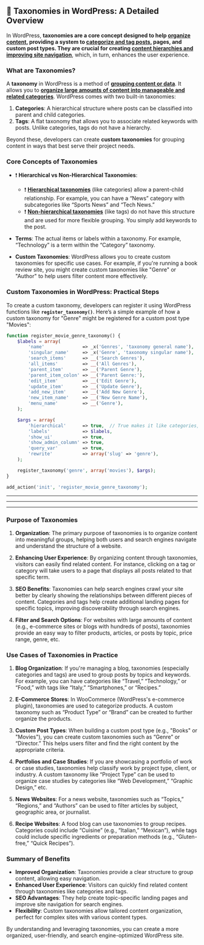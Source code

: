 ## 📌 Taxonomies in WordPress: A Detailed Overview

In WordPress, **taxonomies are a core concept designed to help <u>organize content</u>, providing a system to <u>categorize and tag posts</u>, pages, and custom post types. They are crucial for creating <u>content hierarchies and improving site navigation</u>**, which, in turn, enhances the user experience.

### **What are Taxonomies?**

A **taxonomy** in WordPress is a method of <u>**grouping content or data**</u>. It allows you to <u>**organize large amounts of content into manageable and related categories**</u>. WordPress comes with two built-in taxonomies:

1. **Categories**: A hierarchical structure where posts can be classified into parent and child categories.
2. **Tags**: A flat taxonomy that allows you to associate related keywords with posts. Unlike categories, tags do not have a hierarchy.

Beyond these, developers can create **custom taxonomies** for grouping content in ways that best serve their project needs.

### **Core Concepts of Taxonomies**

- ❗️ **Hierarchical vs Non-Hierarchical Taxonomies**:  
   - ❗️ <u>**Hierarchical taxonomies**</u> (like categories) allow a parent-child relationship. For example, you can have a “News” category with subcategories like “Sports News” and “Tech News.”
   - ❗️ <u>**Non-hierarchical taxonomies**</u> (like tags) do not have this structure and are used for more flexible grouping. You simply add keywords to the post.
   
- **Terms**: The actual items or labels within a taxonomy. For example, “Technology” is a term within the “Category” taxonomy.

- **Custom Taxonomies**: WordPress allows you to create custom taxonomies for specific use cases. For example, if you're running a book review site, you might create custom taxonomies like "Genre" or "Author" to help users filter content more effectively.

### **Custom Taxonomies in WordPress: Practical Steps**

To create a custom taxonomy, developers can register it using WordPress functions like **`register_taxonomy()`**. Here’s a simple example of how a custom taxonomy for "Genre" might be registered for a custom post type "Movies":

```php
function register_movie_genre_taxonomy() {
    $labels = array(
        'name'              => _x('Genres', 'taxonomy general name'),
        'singular_name'     => _x('Genre', 'taxonomy singular name'),
        'search_items'      => __('Search Genres'),
        'all_items'         => __('All Genres'),
        'parent_item'       => __('Parent Genre'),
        'parent_item_colon' => __('Parent Genre:'),
        'edit_item'         => __('Edit Genre'),
        'update_item'       => __('Update Genre'),
        'add_new_item'      => __('Add New Genre'),
        'new_item_name'     => __('New Genre Name'),
        'menu_name'         => __('Genre'),
    );

    $args = array(
        'hierarchical'      => true,  // True makes it like categories, false makes it like tags
        'labels'            => $labels,
        'show_ui'           => true,
        'show_admin_column' => true,
        'query_var'         => true,
        'rewrite'           => array('slug' => 'genre'),
    );

    register_taxonomy('genre', array('movies'), $args);
}

add_action('init', 'register_movie_genre_taxonomy');
```

---
---
---

### **Purpose of Taxonomies**

1. **Organization**: The primary purpose of taxonomies is to organize content into meaningful groups, helping both users and search engines navigate and understand the structure of a website.

2. **Enhancing User Experience**: By organizing content through taxonomies, visitors can easily find related content. For instance, clicking on a tag or category will take users to a page that displays all posts related to that specific term.

3. **SEO Benefits**: Taxonomies can help search engines crawl your site better by clearly showing the relationships between different pieces of content. Categories and tags help create additional landing pages for specific topics, improving discoverability through search engines.

4. **Filter and Search Options**: For websites with large amounts of content (e.g., e-commerce sites or blogs with hundreds of posts), taxonomies provide an easy way to filter products, articles, or posts by topic, price range, genre, etc.

### **Use Cases of Taxonomies in Practice**

1. **Blog Organization**: If you're managing a blog, taxonomies (especially categories and tags) are used to group posts by topics and keywords. For example, you can have categories like “Travel,” “Technology,” or “Food,” with tags like “Italy,” “Smartphones,” or “Recipes.”

2. **E-Commerce Stores**: In WooCommerce (WordPress's e-commerce plugin), taxonomies are used to categorize products. A custom taxonomy such as “Product Type” or “Brand” can be created to further organize the products.

3. **Custom Post Types**: When building a custom post type (e.g., "Books" or "Movies"), you can create custom taxonomies such as “Genre” or “Director.” This helps users filter and find the right content by the appropriate criteria.

4. **Portfolios and Case Studies**: If you are showcasing a portfolio of work or case studies, taxonomies help classify work by project type, client, or industry. A custom taxonomy like “Project Type” can be used to organize case studies by categories like “Web Development,” “Graphic Design,” etc.

5. **News Websites**: For a news website, taxonomies such as “Topics,” “Regions,” and “Authors” can be used to filter articles by subject, geographic area, or journalist.

6. **Recipe Websites**: A food blog can use taxonomies to group recipes. Categories could include “Cuisine” (e.g., “Italian,” “Mexican”), while tags could include specific ingredients or preparation methods (e.g., “Gluten-free,” “Quick Recipes”).

### **Summary of Benefits**

- **Improved Organization**: Taxonomies provide a clear structure to group content, allowing easy navigation.
- **Enhanced User Experience**: Visitors can quickly find related content through taxonomies like categories and tags.
- **SEO Advantages**: They help create topic-specific landing pages and improve site navigation for search engines.
- **Flexibility**: Custom taxonomies allow tailored content organization, perfect for complex sites with various content types.

By understanding and leveraging taxonomies, you can create a more organized, user-friendly, and search engine-optimized WordPress site.